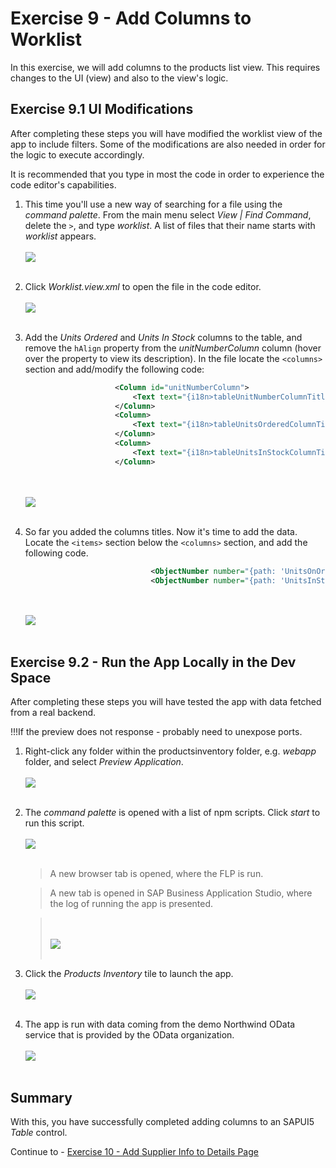 # Exercise 9 - Add Columns to Worklist

In this exercise, we will add columns to the products list view. This requires changes to the UI (view) and also to the view's logic.

## Exercise 9.1 UI Modifications

After completing these steps you will have modified the worklist view of the app to include filters. Some of the modifications are also needed in order for the logic to execute accordingly.

It is recommended that you type in most the code in order to experience the code editor's capabilities.

1. This time you'll use a new way of searching for a file using the *command palette*. From the main menu select *View | Find Command*, delete the `>`, and type *worklist*. A list of files that their name starts with *worklist* appears.
    <br><br>![](images/2020-10_BAS_Command_Palette_Search_File_.jpg)<br><br>

2. Click *Worklist.view.xml* to open the file in the code editor. 
    <br><br>![](images/2020-10_BAS_Command_Palette_Search_File_Opened_.jpg)<br><br>

3. Add the *Units Ordered* and *Units In Stock* columns to the table, and remove the `hAlign` property from the *unitNumberColumn* column (hover over the property to view its description). In the file locate the `<columns>` section and add/modify the following code:
    ```xml
                        <Column id="unitNumberColumn">
                            <Text text="{i18n>tableUnitNumberColumnTitle}" id="unitNumberColumnTitle"/>
                        </Column>
                        <Column>
                            <Text text="{i18n>tableUnitsOrderedColumnTitle}"/>
                        </Column>
                        <Column>
                            <Text text="{i18n>tableUnitsInStockColumnTitle}"/>
                        </Column>
    ```

    <br><br>![](images/2020-10_BAS_Worklist_Columns_Added_.jpg)<br><br>

4. So far you added the columns titles. Now it's time to add the data. Locate the `<items>` section below the `<columns>` section, and add the following code.
    ```xml
                                <ObjectNumber number="{path: 'UnitsOnOrder', formatter: 'formatter.numberUnit'}" unit="PC"></ObjectNumber>
                                <ObjectNumber number="{path: 'UnitsInStock', formatter: 'formatter.numberUnit'}" unit="PC"></ObjectNumber>
    ```

    <br><br>![](images/2020-10_BAS_Worklist_Cells_Added_.jpg)<br><br>

## Exercise 9.2 - Run the App Locally in the Dev Space

After completing these steps you will have tested the app with data fetched from a real backend.

!!!If the preview does not response - probably need to unexpose ports.

1.	Right-click any folder within the productsinventory folder, e.g. *webapp* folder, and select *Preview Application*.
    <br><br>![](images/2020-10_BAS_Preview_Application_start-1_.jpg)<br><br>

2.	The *command palette* is opened with a list of npm scripts. Click *start* to run this script.
    <br><br>![](images/2020-10_BAS_Preview_Application_start-2_.jpg)<br><br>

    >A new browser tab is opened, where the FLP is run.

    >A new tab is opened in SAP Business Application Studio, where the log of running the app is presented.

    ><br><br>![](images/2020-10_BAS_Preview_Application_start-3_.jpg)<br><br>

3. Click the *Products Inventory* tile to launch the app.
    <br><br>![](images/2020-10_BAS_Preview_Application_start-4_.jpg)<br><br>

4. The app is run with data coming from the demo Northwind OData service that is provided by the OData organization.
    <br><br>![](images/2020-10_BAS_Preview_Application_start-5_.jpg)<br><br>



## Summary

With this, you have successfully completed adding columns to an SAPUI5 *Table* control. 

Continue to - [Exercise 10 - Add Supplier Info to Details Page](../ex10/README.md)
